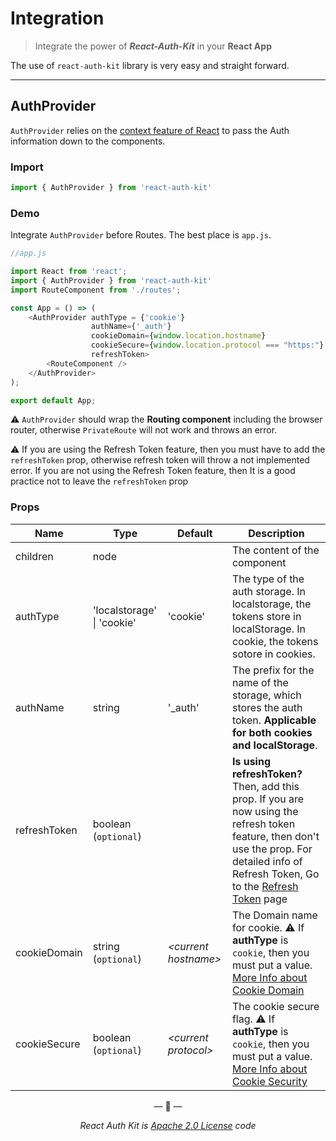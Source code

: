 # Integration

> Integrate the power of _**React-Auth-Kit**_ in your **React App**

The use of `react-auth-kit` library is very easy and straight forward.

---
## AuthProvider

`AuthProvider` relies on the [context feature of React](https://reactjs.org/docs/context.html) to pass the Auth information down
to the components.

### Import
```javascript
import { AuthProvider } from 'react-auth-kit'
```

### Demo

Integrate `AuthProvider` before Routes. The best place is `app.js`.


```javascript
//app.js

import React from 'react';
import { AuthProvider } from 'react-auth-kit'
import RouteComponent from './routes';

const App = () => (
    <AuthProvider authType = {'cookie'}
                  authName={'_auth'}
                  cookieDomain={window.location.hostname}
                  cookieSecure={window.location.protocol === "https:"}
                  refreshToken>
        <RouteComponent />
    </AuthProvider>
);

export default App;
```

⚠️ `AuthProvider` should wrap the **Routing component** including the browser router,
otherwise `PrivateRoute` will not work and throws an error.

⚠️ If you are using the Refresh Token feature, then you must have to add the `refreshToken` prop,
otherwise refresh token will throw a not implemented error. If you are not using the Refresh Token feature,
then It is a good practice not to leave the `refreshToken` prop

### Props

| Name         | Type                       | Default          | Description                                                                                                                                                                         |
|--------------|----------------------------|------------------|-------------------------------------------------------------------------------------------------------------------------------------------------------------------------------------|
| children     | node                       |                  | The content of the component                                                                                                                                                        |
| authType     | 'localstorage' \| 'cookie' | 'cookie'         | The type of the auth storage.  In localstorage, the tokens store in localStorage. In cookie, the tokens sotore in cookies.                                                          |
| authName     | string                     | '_auth'          | The prefix for the name of the storage, which stores the auth token.  **Applicable for both cookies and localStorage**.                                                                                |
| refreshToken | boolean   (`optional`)     |                  | **Is using refreshToken?** Then, add this prop.  If you are now using the refresh token feature, then don't use the prop. For detailed info of Refresh Token, Go to the [Refresh Token](../refreshtoken) page |
| cookieDomain | string   (`optional`)      | _<current hostname\>_ | The Domain name for cookie. ⚠ If **authType** is `cookie`, then you must put a value. [More Info about Cookie Domain](https://developer.mozilla.org/en-US/docs/Web/HTTP/Cookies) |
| cookieSecure | boolean  (`optional`)      | _<current protocol\>_ | The cookie secure flag. ⚠ If **authType** is `cookie`, then you must put a value. [More Info about Cookie Security](https://developer.mozilla.org/en-US/docs/Web/HTTP/Cookies)         |

<p align="center">&mdash; 🔑  &mdash;</p>
<p align="center"><i>React Auth Kit is <a href="https://github.com/react-auth-kit/react-auth-kit/blob/master/LICENSE">Apache 2.0 License</a> code</i></p>
